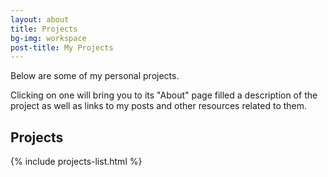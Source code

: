 ```yaml
---
layout: about
title: Projects
bg-img: workspace
post-title: My Projects
---
```


Below are some of my personal projects.

Clicking on one will bring you to its "About" page filled a description of the
project as well as links to my posts and other resources related to them.

## Projects
{% include projects-list.html %}
